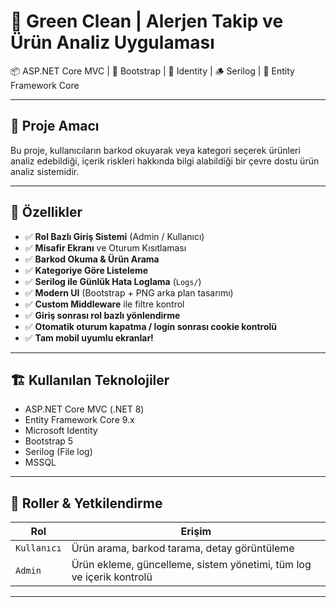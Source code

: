 # 🌿 Green Clean | Alerjen Takip ve Ürün Analiz Uygulaması


📦 ASP.NET Core MVC | 🍃 Bootstrap | 🔐 Identity | 🪵 Serilog | 🧠 Entity Framework Core

---

## 📌 Proje Amacı

Bu proje, kullanıcıların barkod okuyarak veya kategori seçerek ürünleri analiz edebildiği, içerik riskleri hakkında bilgi alabildiği bir çevre dostu ürün analiz sistemidir.

---

## 🎯 Özellikler

- ✅ **Rol Bazlı Giriş Sistemi** (Admin / Kullanıcı)
- ✅ **Misafir Ekranı** ve Oturum Kısıtlaması
- ✅ **Barkod Okuma & Ürün Arama**
- ✅ **Kategoriye Göre Listeleme**
- ✅ **Serilog ile Günlük Hata Loglama** (`Logs/`)
- ✅ **Modern UI** (Bootstrap + PNG arka plan tasarımı)
- ✅ **Custom Middleware** ile filtre kontrol
- ✅ **Giriş sonrası rol bazlı yönlendirme**
- ✅ **Otomatik oturum kapatma / login sonrası cookie kontrolü**
- ✅ **Tam mobil uyumlu ekranlar!**

---

## 🏗️ Kullanılan Teknolojiler

- ASP.NET Core MVC (.NET 8)
- Entity Framework Core 9.x
- Microsoft Identity
- Bootstrap 5
- Serilog (File log)
- MSSQL

---

## 👤 Roller & Yetkilendirme

| Rol        | Erişim                                                                 |
|------------|------------------------------------------------------------------------|
| `Kullanıcı`| Ürün arama, barkod tarama, detay görüntüleme                           |
| `Admin`    | Ürün ekleme, güncelleme, sistem yönetimi, tüm log ve içerik kontrolü  |

---


